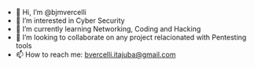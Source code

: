 - 👋 Hi, I’m @bjmvercelli
- 👀 I’m interested in Cyber Security
- 🌱 I’m currently learning Networking, Coding and Hacking
- 💞️ I’m looking to collaborate on any project relacionated with Pentesting tools
- 📫 How to reach me: bvercelli.itajuba@gmail.com

<!---
bjmvercelli/bjmvercelli is a ✨ special ✨ repository because its `README.md` (this file) appears on your GitHub profile.
You can click the Preview link to take a look at your changes.
--->
